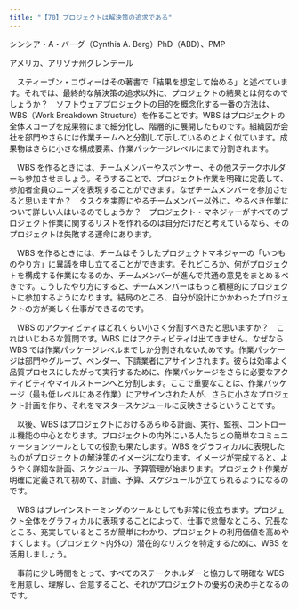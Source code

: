 ```yaml
---
title: "【70】プロジェクトは解決策の追求である"
---
```



シンシア・A・バーグ（Cynthia A. Berg）PhD（ABD）、PMP



アメリカ、アリゾナ州グレンデール


　スティーブン・コヴィーはその著書で「結果を想定して始める」と述べています。それでは、最終的な解決策の追求以外に、プロジェクトの結果とは何なのでしょうか？　ソフトウェアプロジェクトの目的を概念化する一番の方法は、WBS（Work Breakdown Structure）を作ることです。WBS はプロジェクトの全体スコープを成果物にまで細分化し、階層的に展開したものです。組織図が会社を部門やさらには作業チームへと分割して示しているのとよく似ています。成果物はさらに小さな構成要素、作業パッケージレベルにまで分割されます。

　WBS を作るときには、チームメンバーやスポンサー、その他ステークホルダーも参加させましょう。そうすることで、プロジェクト作業を明確に定義して、参加者全員のニーズを表現することができます。なぜチームメンバーを参加させると思いますか？　タスクを実際にやるチームメンバー以外に、やるべき作業について詳しい人はいるのでしょうか？　プロジェクト・マネジャーがすべてのプロジェクト作業に関するリストを作れるのは自分だけだと考えているなら、そのプロジェクトは失敗する運命にあります。

　WBS を作るときには、チームはそうしたプロジェクトマネジャーの「いつものやり方」に異議を申し立てることができます。それどころか、何がプロジェクトを構成する作業になるのか、チームメンバーが進んで共通の意見をまとめるべきです。こうしたやり方にすると、チームメンバーはもっと積極的にプロジェクトに参加するようになります。結局のところ、自分が設計にかかわったプロジェクトの方が楽しく仕事ができるのです。

　WBS のアクティビティはどれくらい小さく分割すべきだと思いますか？　これはいじわるな質問です。WBS にはアクティビティは出てきません。なぜなら WBS では作業パッケージレベルまでしか分割されないためです。作業パッケージは部門やグループ、ベンダー、下請業者にアサインされます。彼らは効率よく品質プロセスにしたがって実行するために、作業パッケージをさらに必要なアクティビティやマイルストーンへと分割します。ここで重要なことは、作業パッケージ（最も低レベルにある作業）にアサインされた人が、さらに小さなプロジェクト計画を作り、それをマスタースケジュールに反映させるということです。

　以後、WBS はプロジェクトにおけるあらゆる計画、実行、監視、コントロール機能の中心となります。プロジェクトの内外にいる人たちとの簡単なコミュニケーションツールとしての役割も果たします。WBS をグラフィカルに表現したものがプロジェクトの解決策のイメージになります。イメージが完成すると、ようやく詳細な計画、スケジュール、予算管理が始まります。プロジェクト作業が明確に定義されて初めて、計画、予算、スケジュールが立てられるようになるのです。

　WBS はブレインストーミングのツールとしても非常に役立ちます。プロジェクト全体をグラフィカルに表現することによって、仕事で怠慢なところ、冗長なところ、充実しているところが簡単にわかり、プロジェクトの利用価値を高めやすくします。（プロジェクト内外の）潜在的なリスクを特定するために、WBS を活用しましょう。

　事前に少し時間をとって、すべてのステークホルダーと協力して明確な WBS を用意し、理解し、合意すること、それがプロジェクトの優劣の決め手となるのです。
